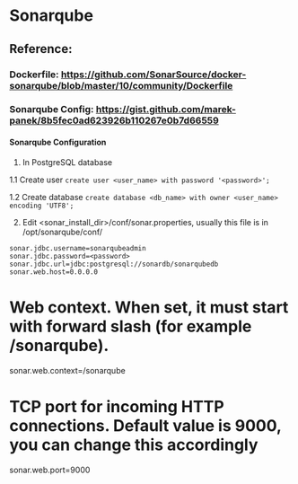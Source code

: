 # Sonarqube
## Reference: 
### Dockerfile: https://github.com/SonarSource/docker-sonarqube/blob/master/10/community/Dockerfile
### Sonarqube Config: https://gist.github.com/marek-panek/8b5fec0ad623926b110267e0b7d66559




#### Sonarqube Configuration
1. In PostgreSQL database

  1.1 Create user
      ```create user <user_name> with password '<password>';```
      
  1.2 Create database
      ```create database <db_name> with owner <user_name> encoding 'UTF8';```

2. Edit <sonar_install_dir>/conf/sonar.properties, usually this file is in /opt/sonarqube/conf/
  ```
  sonar.jdbc.username=sonarqubeadmin
  sonar.jdbc.password=<password>
  sonar.jdbc.url=jdbc:postgresql://sonardb/sonarqubedb
  sonar.web.host=0.0.0.0
  ```

  # Web context. When set, it must start with forward slash (for example /sonarqube).
  sonar.web.context=/sonarqube
  # TCP port for incoming HTTP connections. Default value is 9000, you can change this accordingly
  sonar.web.port=9000

